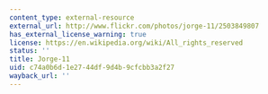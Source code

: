 ```yaml
---
content_type: external-resource
external_url: http://www.flickr.com/photos/jorge-11/2503849807
has_external_license_warning: true
license: https://en.wikipedia.org/wiki/All_rights_reserved
status: ''
title: Jorge-11
uid: c74a0b6d-1e27-44df-9d4b-9cfcbb3a2f27
wayback_url: ''
---
```

